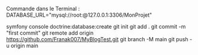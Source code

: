 Commande dans le Terminal :
DATABASE_URL="mysql://root:@127.0.0.1:3306/MonProjet"

symfony console doctrine:database:create
git init
git add .
git commit -m "first commit"
git remote add origin https://github.com/Franak007/MyBlogTest.git
git branch -M main
git push -u origin main